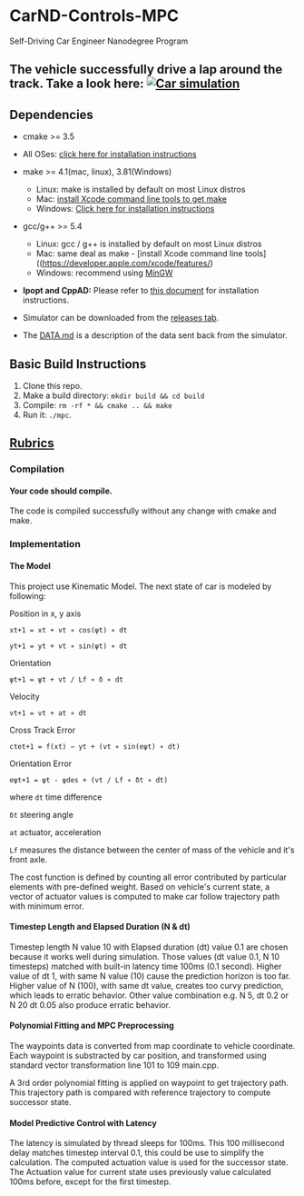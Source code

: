 # CarND-Controls-MPC
Self-Driving Car Engineer Nanodegree Program

The vehicle successfully drive a lap around the track. Take a look here:
[![Car simulation](http://img.youtube.com/vi/xnU3B59EsOY/0.jpg)](https://www.youtube.com/watch?v=xnU3B59EsOY)
---

## Dependencies

* cmake >= 3.5
 * All OSes: [click here for installation instructions](https://cmake.org/install/)
* make >= 4.1(mac, linux), 3.81(Windows)
  * Linux: make is installed by default on most Linux distros
  * Mac: [install Xcode command line tools to get make](https://developer.apple.com/xcode/features/)
  * Windows: [Click here for installation instructions](http://gnuwin32.sourceforge.net/packages/make.htm)
* gcc/g++ >= 5.4
  * Linux: gcc / g++ is installed by default on most Linux distros
  * Mac: same deal as make - [install Xcode command line tools]((https://developer.apple.com/xcode/features/)
  * Windows: recommend using [MinGW](http://www.mingw.org/)

* **Ipopt and CppAD:** Please refer to [this document](https://github.com/udacity/CarND-MPC-Project/blob/master/install_Ipopt_CppAD.md) for installation instructions.
* Simulator can be downloaded from the [releases tab](https://github.com/udacity/self-driving-car-sim/releases).
* The [DATA.md](./DATA.md) is a description of the data sent back from the simulator.


## Basic Build Instructions

1. Clone this repo.
2. Make a build directory: `mkdir build && cd build`
3. Compile: `rm -rf * && cmake .. && make`
4. Run it: `./mpc`.

## [Rubrics](https://review.udacity.com/#!/rubrics/896/view)

### Compilation

#### Your code should compile.
The code is compiled successfully without any change with cmake and make.

### Implementation

#### The Model

This project use Kinematic Model. The next state of car is modeled by following:

Position in x, y axis

`x​t+1 ​​= x​t ​​+ v​t ​​∗ cos(ψ​t​​) ∗ dt`

`y​t+1 ​​= y​t ​​+ v​t​​ ∗ sin(ψ​t​​) ∗ dt`

Orientation

`ψ​t+1 ​​= ψ​t​​ + ​​​​​v​t / L​f ​​​​∗ δ ∗ dt`


Velocity 

`v​t+1​​ = v​t ​​+ a​t ​​∗ dt`

Cross Track Error

`cte​t+1​​ = f(x​t​​) − y​t​​ + (v​t​​ ∗ sin(eψ​t​​) ∗ dt)`

Orientation Error

`eψ​t+1 ​​= ψ​t - ψ​des ​​+ (v​t​ / ​L​f​ ​​​∗ δ​t​​ ∗ dt)​​​`

where
`dt` time difference

`δ​t` steering angle

`at` actuator, acceleration

`Lf`  measures the distance between the center of mass of the vehicle and it's front axle.

The cost function is defined by counting all error contributed by particular elements with pre-defined weight. Based on vehicle's current state, a vector of actuator values is computed to make car follow trajectory path with minimum error.


 
#### Timestep Length and Elapsed Duration (N & dt)

Timestep length N value 10 with Elapsed duration (dt) value 0.1 are chosen because it works well during simulation. Those values (dt value 0.1, N 10 timesteps) matched with built-in latency time 100ms (0.1 second). 
Higher value of dt 1, with same N value (10) cause the prediction horizon is too far.
Higher value of N (100), with same dt value, creates too curvy prediction, which leads to erratic behavior. 
Other value combination e.g. N 5, dt 0.2 or N 20 dt 0.05 also produce erratic behavior.
 
#### Polynomial Fitting and MPC Preprocessing

The waypoints data is converted from map coordinate to vehicle coordinate. Each waypoint is substracted by car position, and transformed using standard vector transformation line 101 to 109 main.cpp.

A 3rd order polynomial fitting is applied on waypoint to get trajectory path. This trajectory path is compared with reference trajectory to compute successor state. 


#### Model Predictive Control with Latency

The latency is simulated by thread sleeps for 100ms. This 100 millisecond delay matches timestep interval 0.1, this could be use to simplify the calculation. The computed actuation value is used for the successor state. The Actuation value for current state uses previously value calculated 100ms before, except for the first timestep.
